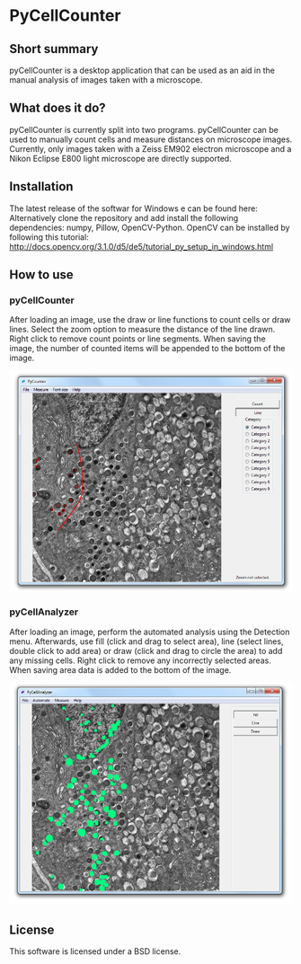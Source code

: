 # PyCellCounter

## Short summary

pyCellCounter is a desktop application that can be used as an aid in the manual analysis of images taken with a microscope.

## What does it do?

pyCellCounter is currently split into two programs. pyCellCounter can be used to manually count cells and measure distances on microscope images. Currently, only images taken with a Zeiss EM902 electron microscope and a Nikon Eclipse E800 light microscope are directly supported.

## Installation

The latest release of the softwar for Windows e can be found here:
Alternatively clone the repository and add install the following dependencies: numpy, Pillow, OpenCV-Python.
OpenCV can be installed by following this tutorial: http://docs.opencv.org/3.1.0/d5/de5/tutorial_py_setup_in_windows.html

## How to use

### pyCellCounter

After loading an image, use the draw or line functions to count cells or draw lines. Select the zoom option to measure the distance of the line drawn. Right click to remove count points or line segments. When saving the image, the number of counted items will be appended to the bottom of the image.

[![pyCellCounter](https://raw.githubusercontent.com/dselcan/PyCellCounter/master/docs/PCC_image.png)](https://raw.githubusercontent.com/dselcan/PyCellCounter/master/docs/PCC_image.png)

### pyCellAnalyzer

After loading an image, perform the automated analysis using the Detection menu. Afterwards, use fill (click and drag to select area), line (select lines, double click to add area) or draw (click and drag to circle the area) to add any missing cells. Right click to remove any incorrectly selected areas. When saving area data is added to the bottom of the image.

[![pyCellCounter](https://raw.githubusercontent.com/dselcan/PyCellCounter/master/docs/PCA_image.png)](https://raw.githubusercontent.com/dselcan/PyCellCounter/master/docs/PCA_image.png)

## License

This software is licensed under a BSD license.

